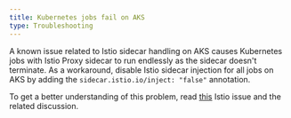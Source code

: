 ```yaml
---
title: Kubernetes jobs fail on AKS
type: Troubleshooting
---
```


A known issue related to Istio sidecar handling on AKS causes Kubernetes jobs with Istio Proxy sidecar to run endlessly as the sidecar doesn't terminate.
As a workaround, disable Istio sidecar injection for all jobs on AKS by adding the `sidecar.istio.io/inject: "false"` annotation.

To get a better understanding of this problem, read [this](https://github.com/istio/istio/issues/15041) Istio issue and the related discussion. 
